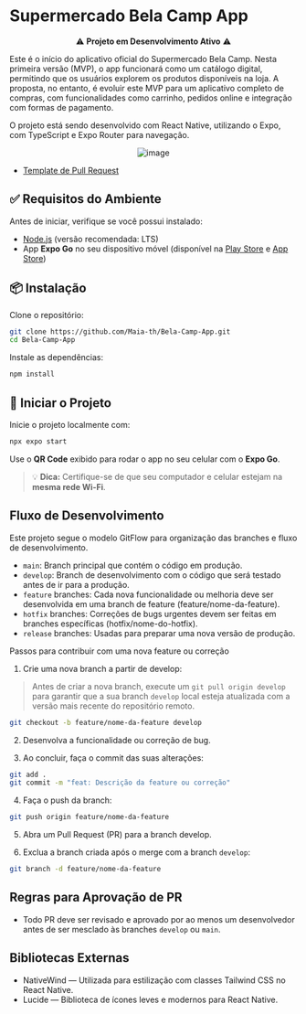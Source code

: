 # Supermercado Bela Camp App

<div align="center">
  
 ⚠️ **Projeto em Desenvolvimento Ativo** ⚠️

</div>

Este é o início do aplicativo oficial do Supermercado Bela Camp. Nesta primeira versão (MVP), o app funcionará como um catálogo digital, permitindo que os usuários explorem os produtos disponíveis na loja. A proposta, no entanto, é evoluir este MVP para um aplicativo completo de compras, com funcionalidades como carrinho, pedidos online e integração com formas de pagamento.

O projeto está sendo desenvolvido com React Native, utilizando o Expo, com TypeScript e Expo Router para navegação.

<div align="center">

![image](https://github.com/user-attachments/assets/57034ed7-1272-4518-b73f-7865cad64f5a)

</div>

- [Template de Pull Request](.github/pull-request-template.md)

## ✅ Requisitos do Ambiente

Antes de iniciar, verifique se você possui instalado:

* [Node.js](https://nodejs.org/) (versão recomendada: LTS)
* App **Expo Go** no seu dispositivo móvel (disponível na [Play Store](https://play.google.com/store/apps/details?id=host.exp.exponent) e [App Store](https://apps.apple.com/app/expo-go/id982107779))

## 📦 Instalação

Clone o repositório:

```bash
git clone https://github.com/Maia-th/Bela-Camp-App.git
cd Bela-Camp-App
```

Instale as dependências:

```bash
npm install
```

## 🚀 Iniciar o Projeto

Inicie o projeto localmente com:

```bash
npx expo start
```

Use o **QR Code** exibido para rodar o app no seu celular com o **Expo Go**.

> 💡 **Dica:** Certifique-se de que seu computador e celular estejam na **mesma rede Wi-Fi**.

## Fluxo de Desenvolvimento

Este projeto segue o modelo GitFlow para organização das branches e fluxo de desenvolvimento.

- `main`: Branch principal que contém o código em produção.
- `develop`: Branch de desenvolvimento com o código que será testado antes de ir para a produção.
- `feature` branches: Cada nova funcionalidade ou melhoria deve ser desenvolvida em uma branch de feature (feature/nome-da-feature).
- `hotfix` branches: Correções de bugs urgentes devem ser feitas em branches específicas (hotfix/nome-do-hotfix).
- `release` branches: Usadas para preparar uma nova versão de produção.

Passos para contribuir com uma nova feature ou correção

1. Crie uma nova branch a partir de develop:

> Antes de criar a nova branch, execute um `git pull origin develop` para garantir que a sua branch `develop` local esteja atualizada com a versão mais recente do repositório remoto.

```bash
git checkout -b feature/nome-da-feature develop
```

2. Desenvolva a funcionalidade ou correção de bug.

3. Ao concluir, faça o commit das suas alterações:

```bash
git add .
git commit -m "feat: Descrição da feature ou correção"
```

4. Faça o push da branch:

```bash
git push origin feature/nome-da-feature
```

5. Abra um Pull Request (PR) para a branch develop.

6. Exclua a branch criada após o merge com a branch `develop`:

```bash
git branch -d feature/nome-da-feature
```

## Regras para Aprovação de PR

- Todo PR deve ser revisado e aprovado por ao menos um desenvolvedor antes de ser mesclado às branches `develop` ou `main`.

## Bibliotecas Externas

- NativeWind — Utilizada para estilização com classes Tailwind CSS no React Native.
- Lucide — Biblioteca de ícones leves e modernos para React Native.
